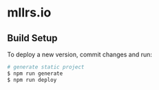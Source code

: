 # mllrs.io

## Build Setup

To deploy a new version, commit changes and run:
```bash
# generate static project
$ npm run generate
$ npm run deploy
```
